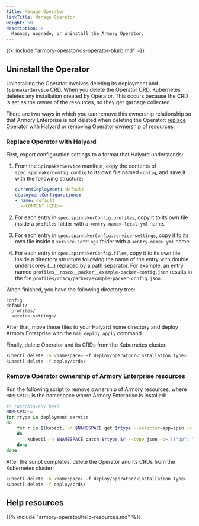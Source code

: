 ```yaml
---
title: Manage Operator
linkTitle: Manage Operator
weight: 50
description: >
  Manage, upgrade, or uninstall the Armory Operator.
---
```


{{< include "armory-operator/os-operator-blurb.md" >}}

## Uninstall the Operator

Uninstalling the Operator involves deleting its deployment and `SpinnakerService` CRD. When you delete the Operator CRD, Kubernetes deletes any installation created by Operator. This occurs because the CRD is set as the owner of the resources, so they get garbage collected.

There are two ways in which you can remove this ownership relationship so that Armory Enterprise is not deleted when deleting the Operator: [replace Operator with Halyard](#replace-operator-with-halyard) or [removing Operator ownership of resources](#remove-operator-ownership-of-spinnaker-resources).

### Replace Operator with Halyard

First, export configuration settings to a format that Halyard understands:

1. From the `SpinnakerService` manifest, copy the contents of `spec.spinnakerConfig.config` to its own file named `config`, and save it with the following structure:

   ```yaml
   currentDeployment: default
   deploymentConfigurations:
   - name: default
     <<CONTENT HERE>>
   ```

1. For each entry in `spec.spinnakerConfig.profiles`, copy it to its own file inside a `profiles` folder with a `<entry-name>-local.yml` name.
1. For each entry in `spec.spinnakerConfig.service-settings`, copy it to its own file inside a `service-settings` folder with a `<entry-name>.yml` name.
1. For each entry in `spec.spinnakerConfig.files`, copy it to its own file inside a directory structure following the name of the entry with double underscores (__) replaced by a path separator. For example, an entry named `profiles__rosco__packer__example-packer-config.json` results in the file `profiles/rosco/packer/example-packer-config.json`.

When finished, you have the following directory tree:

```
config
default/
  profiles/
  service-settings/
```

After that, move these files to your Halyard home directory and deploy Armory Enterprise with the `hal deploy apply` command.

Finally, delete Operator and its CRDs from the Kubernetes cluster.

```bash
kubectl delete -n <namespace> -f deploy/operator/<installation type>
kubectl delete -f deploy/crds/
```

### Remove Operator ownership of Armory Enterprise resources

Run the following script to remove ownership of Armory resources, where `NAMESPACE` is the namespace where Armory Enterprise is installed:

```bash
#! /usr/bin/env bash
NAMESPACE=
for rtype in deployment service
do
    for r in $(kubectl -n $NAMESPACE get $rtype --selector=app=spin -o jsonpath='{.items[*].metadata.name}')
    do
        kubectl -n $NAMESPACE patch $rtype $r --type json -p='[{"op": "remove", "path": "/metadata/ownerReferences"}]'
    done
done
```

After the script completes, delete the Operator and its CRDs from the Kubernetes cluster:

```bash
kubectl delete -n <namespace> -f deploy/operator/<installation type>
kubectl delete -f deploy/crds/
```

## Help resources

{{% include "armory-operator/help-resources.md" %}}